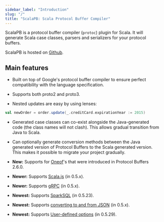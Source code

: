 ```yaml
---
sidebar_label: "Introduction"
slug: "/"
title: "ScalaPB: Scala Protocol Buffer Compiler"
---
```


ScalaPB is a protocol buffer compiler (`protoc`) plugin for Scala. It will
generate Scala case classes, parsers and serializers for your protocol
buffers.

ScalaPB is hosted on [Github](https://github.com/scalapb/ScalaPB).

## Main features

* Built on top of Google's protocol buffer compiler to ensure perfect
  compatibility with the language specification.

* Supports both proto2 and proto3.

* Nested updates are easy by using lenses:
```scala
val newOrder = order.update(_.creditCard.expirationYear := 2015)
```

* Generated case classes can co-exist alongside the Java-generated code (the
  class names will not clash). This allows gradual transition from Java to
  Scala.

* Can optionally generate conversion methods between the Java generated
  version of Protocol Buffers to the Scala generated version. This makes
  it possible to migrate your project gradually.

* **New:** Supports for
  [Oneof](https://developers.google.com/protocol-buffers/docs/proto#oneof)'s
  that were introduced in Protocol Buffers 2.6.0.

* **Newer:** Supports [Scala.js](scala.js.md) (in 0.5.x).

* **Newer:** Supports [gRPC](http://www.grpc.io/) (in 0.5.x).

* **Newest:** Supports [SparkSQL](sparksql.md) (in 0.5.23).

* **Newest:** Supports [converting to and from JSON](json.md) (in 0.5.x).

* **Newest:** Supports [User-defined options](user_defined_options.md) (in 0.5.29).

